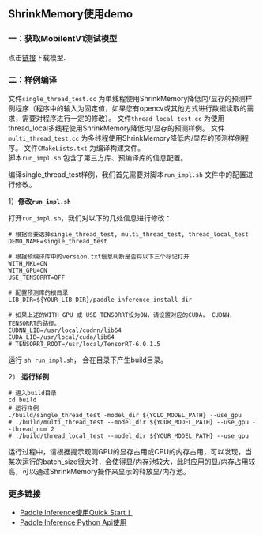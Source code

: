 ## ShrinkMemory使用demo

### 一：获取MobilentV1测试模型

点击[链接](https://paddlepaddle-inference-banchmark.bj.bcebos.com/MobileNetV1_inference.tar)下载模型.

### 二：**样例编译**
 
文件`single_thread_test.cc` 为单线程使用ShrinkMemory降低内/显存的预测样例程序（程序中的输入为固定值，如果您有opencv或其他方式进行数据读取的需求，需要对程序进行一定的修改）。
文件`thread_local_test.cc` 为使用thread_local多线程使用ShrinkMemory降低内/显存的预测样例。
文件`multi_thread_test.cc` 为多线程使用ShrinkMemory降低内/显存的预测样例程序。
文件`CMakeLists.txt` 为编译构建文件。   
脚本`run_impl.sh` 包含了第三方库、预编译库的信息配置。

编译single_thread_test样例，我们首先需要对脚本`run_impl.sh` 文件中的配置进行修改。

1）**修改`run_impl.sh`**

打开`run_impl.sh`，我们对以下的几处信息进行修改：

```shell
# 根据需要选择single_thread_test, multi_thread_test, thread_local_test
DEMO_NAME=single_thread_test

# 根据预编译库中的version.txt信息判断是否将以下三个标记打开
WITH_MKL=ON
WITH_GPU=ON
USE_TENSORRT=OFF

# 配置预测库的根目录
LIB_DIR=${YOUR_LIB_DIR}/paddle_inference_install_dir

# 如果上述的WITH_GPU 或 USE_TENSORRT设为ON，请设置对应的CUDA， CUDNN， TENSORRT的路径。
CUDNN_LIB=/usr/local/cudnn/lib64
CUDA_LIB=/usr/local/cuda/lib64
# TENSORRT_ROOT=/usr/local/TensorRT-6.0.1.5
```

运行 `sh run_impl.sh`， 会在目录下产生build目录。


2） **运行样例**

```shell
# 进入build目录
cd build
# 运行样例
./build/single_thread_test -model_dir ${YOLO_MODEL_PATH} --use_gpu
# ./build/multi_thread_test --model_dir ${YOUR_MODEL_PATH} --use_gpu --thread_num 2
# ./build/thread_local_test --model_dir ${YOUR_MODEL_PATH} --use_gpu
```

运行过程中，请根据提示观测GPU的显存占用或CPU的内存占用，可以发现，当某次运行的batch_size很大时，会使得显/内存池较大，此时应用的显/内存占用较高，可以通过ShrinkMemory操作来显示的释放显/内存池。

### 更多链接
- [Paddle Inference使用Quick Start！]()
- [Paddle Inference Python Api使用]()
